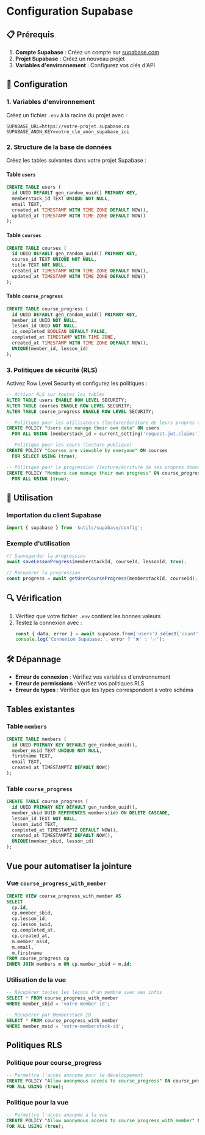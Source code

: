 # Configuration Supabase

## 📋 Prérequis

1. **Compte Supabase** : Créez un compte sur [supabase.com](https://supabase.com)
2. **Projet Supabase** : Créez un nouveau projet
3. **Variables d'environnement** : Configurez vos clés d'API

## 🔧 Configuration

### 1. Variables d'environnement

Créez un fichier `.env` à la racine du projet avec :

```env
SUPABASE_URL=https://votre-projet.supabase.co
SUPABASE_ANON_KEY=votre_clé_anon_supabase_ici
```

### 2. Structure de la base de données

Créez les tables suivantes dans votre projet Supabase :

#### Table `users`

```sql
CREATE TABLE users (
  id UUID DEFAULT gen_random_uuid() PRIMARY KEY,
  memberstack_id TEXT UNIQUE NOT NULL,
  email TEXT,
  created_at TIMESTAMP WITH TIME ZONE DEFAULT NOW(),
  updated_at TIMESTAMP WITH TIME ZONE DEFAULT NOW()
);
```

#### Table `courses`

```sql
CREATE TABLE courses (
  id UUID DEFAULT gen_random_uuid() PRIMARY KEY,
  course_id TEXT UNIQUE NOT NULL,
  title TEXT NOT NULL,
  created_at TIMESTAMP WITH TIME ZONE DEFAULT NOW(),
  updated_at TIMESTAMP WITH TIME ZONE DEFAULT NOW()
);
```

#### Table `course_progress`

```sql
CREATE TABLE course_progress (
  id UUID DEFAULT gen_random_uuid() PRIMARY KEY,
  member_id UUID NOT NULL,
  lesson_id UUID NOT NULL,
  is_completed BOOLEAN DEFAULT FALSE,
  completed_at TIMESTAMP WITH TIME ZONE,
  created_at TIMESTAMP WITH TIME ZONE DEFAULT NOW(),
  UNIQUE(member_id, lesson_id)
);
```

### 3. Politiques de sécurité (RLS)

Activez Row Level Security et configurez les politiques :

```sql
-- Activer RLS sur toutes les tables
ALTER TABLE users ENABLE ROW LEVEL SECURITY;
ALTER TABLE courses ENABLE ROW LEVEL SECURITY;
ALTER TABLE course_progress ENABLE ROW LEVEL SECURITY;

-- Politique pour les utilisateurs (lecture/écriture de leurs propres données)
CREATE POLICY "Users can manage their own data" ON users
  FOR ALL USING (memberstack_id = current_setting('request.jwt.claims')::json->>'sub');

-- Politique pour les cours (lecture publique)
CREATE POLICY "Courses are viewable by everyone" ON courses
  FOR SELECT USING (true);

-- Politique pour la progression (lecture/écriture de ses propres données)
CREATE POLICY "Members can manage their own progress" ON course_progress
  FOR ALL USING (true);
```

## 🚀 Utilisation

### Importation du client Supabase

```typescript
import { supabase } from '$utils/supabase/config';
```

### Exemple d'utilisation

```typescript
// Sauvegarder la progression
await saveLessonProgress(memberstackId, courseId, lessonId, true);

// Récupérer la progression
const progress = await getUserCourseProgress(memberstackId, courseId);
```

## 🔍 Vérification

1. Vérifiez que votre fichier `.env` contient les bonnes valeurs
2. Testez la connexion avec :
   ```typescript
   const { data, error } = await supabase.from('users').select('count');
   console.log('Connexion Supabase:', error ? '❌' : '✅');
   ```

## 🛠️ Dépannage

- **Erreur de connexion** : Vérifiez vos variables d'environnement
- **Erreur de permissions** : Vérifiez vos politiques RLS
- **Erreur de types** : Vérifiez que les types correspondent à votre schéma

## Tables existantes

### Table `members`

```sql
CREATE TABLE members (
  id UUID PRIMARY KEY DEFAULT gen_random_uuid(),
  member_msid TEXT UNIQUE NOT NULL,
  firstname TEXT,
  email TEXT,
  created_at TIMESTAMPTZ DEFAULT NOW()
);
```

### Table `course_progress`

```sql
CREATE TABLE course_progress (
  id UUID PRIMARY KEY DEFAULT gen_random_uuid(),
  member_sbid UUID REFERENCES members(id) ON DELETE CASCADE,
  lesson_id TEXT NOT NULL,
  lesson_iwid TEXT,
  completed_at TIMESTAMPTZ DEFAULT NOW(),
  created_at TIMESTAMPTZ DEFAULT NOW(),
  UNIQUE(member_sbid, lesson_id)
);
```

## Vue pour automatiser la jointure

### Vue `course_progress_with_member`

```sql
CREATE VIEW course_progress_with_member AS
SELECT
  cp.id,
  cp.member_sbid,
  cp.lesson_id,
  cp.lesson_iwid,
  cp.completed_at,
  cp.created_at,
  m.member_msid,
  m.email,
  m.firstname
FROM course_progress cp
INNER JOIN members m ON cp.member_sbid = m.id;
```

### Utilisation de la vue

```sql
-- Récupérer toutes les leçons d'un membre avec ses infos
SELECT * FROM course_progress_with_member
WHERE member_sbid = 'votre-member-id';

-- Récupérer par Memberstack ID
SELECT * FROM course_progress_with_member
WHERE member_msid = 'votre-memberstack-id';
```

## Politiques RLS

### Politique pour course_progress

```sql
-- Permettre l'accès anonyme pour le développement
CREATE POLICY "Allow anonymous access to course_progress" ON course_progress
FOR ALL USING (true);
```

### Politique pour la vue

```sql
-- Permettre l'accès anonyme à la vue
CREATE POLICY "Allow anonymous access to course_progress_with_member" ON course_progress_with_member
FOR ALL USING (true);
```
